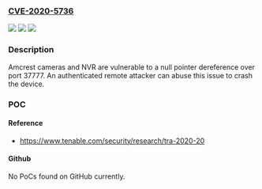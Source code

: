 ### [CVE-2020-5736](https://cve.mitre.org/cgi-bin/cvename.cgi?name=CVE-2020-5736)
![](https://img.shields.io/static/v1?label=Product&message=Amcrest&color=blue)
![](https://img.shields.io/static/v1?label=Version&message=n%2Fa&color=blue)
![](https://img.shields.io/static/v1?label=Vulnerability&message=CWE-476&color=brighgreen)

### Description

Amcrest cameras and NVR are vulnerable to a null pointer dereference over port 37777. An authenticated remote attacker can abuse this issue to crash the device.

### POC

#### Reference
- https://www.tenable.com/security/research/tra-2020-20

#### Github
No PoCs found on GitHub currently.

